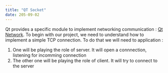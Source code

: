 ```yaml
---
title: "QT Socket"
date: 205-09-02
---
```


Qt provides a specific module to implement networking communication : [Qt Network](https://doc.qt.io/qt-6/qtnetwork-programming.html). To begin with our project, we need to understand how to implement a simple TCP connection. 
To do that we will need to application : 
1. One will be playing the role of server. It will open a connnection, listening for incomming connection
2. The other one will be playing the role of client. It will try to connect to the server
